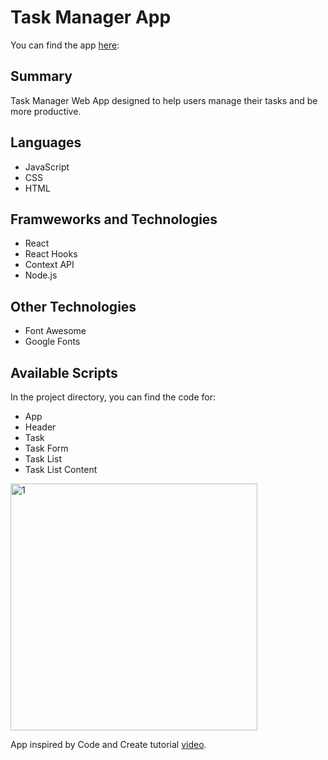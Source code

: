 # Task Manager App

You can find the app [here](https://noelledons.github.io/task-manager/):

## Summary
Task Manager Web App designed to help users manage their tasks and be more productive.

## Languages
- JavaScript
- CSS 
- HTML

## Framweworks and Technologies
- React
- React Hooks
- Context API
- Node.js

## Other Technologies
- Font Awesome
- Google Fonts

## Available Scripts

In the project directory, you can find the code for:
  - App
  - Header
  - Task
  - Task Form
  - Task List
   - Task List Content
   
<img width="395" alt="1" src="https://user-images.githubusercontent.com/73482293/99597164-7b732b80-29ef-11eb-8386-407ea4e4c66f.PNG">



App inspired by Code and Create tutorial [video](https://www.youtube.com/watch?v=fqup-BL3VjI&ab_channel=CodeAndCreate).

